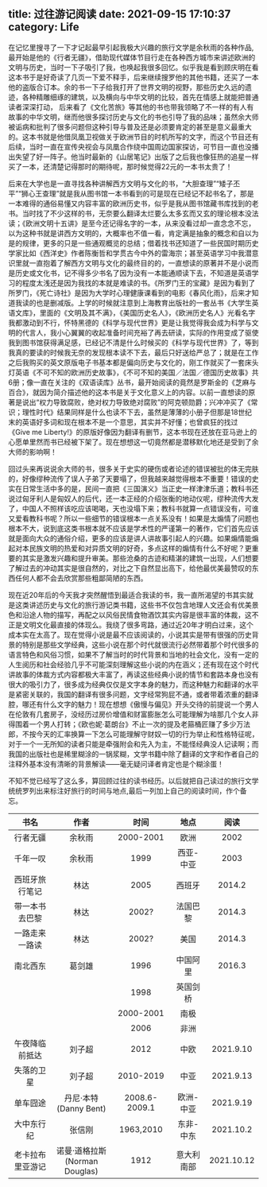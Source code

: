 title: 过往游记阅读
date: 2021-09-15 17:10:37
category: Life
---

在记忆里搜寻了一下才记起最早引起我极大兴趣的旅行文学是余秋雨的各种作品, 最开始是他的《行者无疆》，借助现代媒体节目行走在各种西方城市来讲述欧洲的文明与历史，当时一下子吸引了我，也唤起我很多回忆。似乎我是看到顾庆明在看这本书于是好奇读了几页一下爱不释手，后来继续搜罗他的其他书籍，还买了一本他的盗版合订本。余的书一下子给我打开了世界文明的视野，那些历史久远的遗迹，各种精雕细琢的建筑，以及横向与中华文明的比较，首先在情感上就能把普通读者深深打动， 后来看了《文化苦旅》等其他的书也带我领略了不一样的有人有故事的中华文明，继而他很多探讨历史与文化的书也引导了我的品味；虽然余大师被诟病和批判了很多问题但这种引导与普及还是必须要肯定的甚至是意义最重大的。这本书就是他借凤凰卫视做关于欧洲节目的时机所写的文字，而这个节目还有后续，当时一直在宣传央视会与凤凰合作绕中国周边国家探访，可节目一直也没播出失望了好一阵子。他当时最新的《山居笔记》出版了之后我也像狂热的追星一样买了一本，还清楚记得那时的期待呢，那时候觉得22元的一本书太贵了！

后来在大学也是一直寻找各种讲解西方文明与文化的书，“大胆查理”“矮子丕平”“狮心王查理”就是我从图书馆一本书看到的可是现在已经记不起书名了，那是一本难得的通俗易懂又内容丰富的欧洲历史书，似乎是我从图书馆藏书库找到的老书。当时找了不少这样的书，无奈要么翻译太烂要么太多玄而又玄的理论根本没法读；《欧洲文明十五讲》是至今还记得名字的一本，从来没看过却一直念念不忘，以为这种书就是讲西方文明的，大概率也不值一看，肯定满是抽象的概念和自以为是的规律，更多的只是一些通观概览的总结；借着找书还知道了一些民国时期历史学家比如《西洋史》作者陈衡哲和学贯古今中外的雷海宗；甚至英语学习中我潜意识里就一直抱着了解西方文明与文化的最终目的的，一直想读的原著并不是小说而是历史或文化书，记不得多少书名了因为没有一本能通顺读下去，不知道是英语学习的程度太浅还是因为我找的本就是难读的书。《所罗门王的宝藏》是因为看到了所罗门，《死亡诗社》是因为大学时心理健康课看到的电影《春风化雨》，后来才知道我读的也是删减版。上学的时候就注意到上海教育出版社的一套丛书《大学生英语文库》，里面的《文明及其不满》，《美国历史名人》，《欧洲历史名人》光看名字我都激动到不行，怀特黑德的《科学与现代世界》更是让我觉得我会成为科学与文明的代言人，我小心翼翼的收起准备时间充裕了再去研读，实际的作用变成了驱使我到图书馆获得满足感，已经记不清是什么时候买的《科学与现代世界》了，等到我真的要读的时候我无奈的发现根本读不下去，最后只好送给严总了；就是在工作之后我购买的英文原版电子书基本都是偏向历史与文化的，刚工作就买了一套床头灯英语《不可不知的欧洲历史故事》，《不可不知的美国／法国／德国历史故事》共6册；像一直在关注的《双语读库》丛书，最开始阅读的竟然是罗斯金的《芝麻与百合》，就因为简介描述他的这本书是关于文化意义上的内容。以前一直想读的原著是说出“权力导致腐败，绝对权力导致绝对腐败”的阿克顿勋爵；兴冲冲买了《常识；理性时代》结果同样是什么也读不下去，虽然是薄薄的小册子但那是18世纪末的英语好多词和现在根本不是一个意思，其实并不好懂；也曾疯狂的找过《Give me Liberty!》的原版好像因为翻译有删节，这本书现在还放在亚马逊上的心愿单里然而书已经被下架了。现在想想这一切竟然都是潜移默化地还是受到了余大师的影响啊！

回过头来再说说余大师的书，很多关于史实的硬伤或者论述的错误被批的体无完肤的，好像缪种流传了误人子弟了天要塌了，但我越来越觉得根本不重要！错误的史实在日常生活中多的是，民间一直把《三国演义》当正史一样津津乐道；教科书还说过匈牙利人是匈奴人的后代，还一本正经的介绍张衡的地动仪呢，缪种流传大发了，中国人不照样该吃应该喝喝，天也没塌下来；教科书就算一点错误没有，可谁又爱看教科书呢？所以一些细节的错误根本一点关系没有！如果是太煽情了问题也根本不大，说到底这类书根本就不应该是学术性的严谨第一的著作，它们首先应该就是面向大众的通俗介绍，更多的应该是讲人讲故事引起人的兴趣。如果煽情能煽起对本民族文明的热爱和对异质文明的好奇，多点这样的煽情有什么不好呢？更重要的其实是激发兴趣和提升审美。那些沧桑的古迹和精湛的建筑一出现，人们想要了解过去的冲动其实是很自然的，对比之下自然显出高下，给他最优美最赞叹的东西任何人都不会去欣赏那些粗鄙简陋的东西。

现在近20年后的今天我才突然醒悟到最适合我读的书，我一直所渴望的书其实就是这类讲述历史与文化的旅行游记类书籍，这些书不仅包含地理人文还会有优美景色和沿途人物的描写，再配之以风俗民情食物酒饮其实内容是很丰富的体裁，这不正是文明文化最直接的体现么。我绕了很多弯路，通过近20年才明白过来，这个成本实在太高了。现在觉得小说是最不应该阅读的，小说其实是带有很强的历史背景的特别是那些文学经典，这些小说在那个时代就很流行必然带着那个时代很多的语言特色和风俗习惯，如果不了解当时的时代背景和当地的社会文化，没有一定的人生阅历和社会经验几乎不可能深刻理解这些小说的内在涵义；还有现在这个时代讲故事的体裁方式内容都极大丰富了，再读这些经典小说的情节和套路本身也没有很大的吸引力了，很多成为经典仅仅是文字本身的魅力，而这种魅力和翻译的水平是紧密关联的，我国的翻译有很多问题，文字经常狗屁不通，或者带着浓重的翻译腔，哪还有什么文字的魅力！现在想想《傲慢与偏见》开头交待的前提说一个男人在伦敦有几套房子，没经历过房价增值和财富膨胀怎么可能理解为啥那几个女人非得围着一个男人打转；《欧也妮·葛朗台》不止一次的提及老箍桶匠赚了多少万法郎，不按今天的汇率换算一下怎么可能理解守财奴一切的行为举止和性格特征呢，对于一个一无所知的读者只能是牵强附会和先入为主，不能怪经典没人记读啊；而我国的出版社也是稀里糊涂的一锅浆糊，文学书籍中除了翻译的文字和作者自己的注释外基本没有清晰的背景解读——毫无疑问译者肯定也是个糊涂蛋！

不知不觉已经写了这么多，算回顾过往的读书经历。以后就把自己读过的旅行文学统统罗列出来标注好旅行的时间与地点,最后一列加上自己的阅读时间，作个备忘。


| 书名 | 作者 | 时间 | 地点 | 阅读 |
|:---:|:---:|:---:|:---:|:---:|
| 行者无疆 | 余秋雨 | 2000-2001 | 欧洲 | 2002 |
| 千年一叹 | 余秋雨 | 1999 | 西亚-中亚 | 2003 |
| 西班牙旅行笔记 | 林达 | 2005 | 西班牙 | 2014.2 |
| 带一本书去巴黎 | 林达 | 2002? | 法国巴黎 | 2014.3 |
| 一路走来一路读 | 林达 | 2002? | 美国 | 2014.3 |
| 南北西东 | 葛剑雄 | 1996 | 中国阿里 | 2016.3 |
|  |  | 1998 | 英国剑桥 |
|  |  | 2000-2001 | 南极 |
|  |  | 2006 | 非洲 |
| 午夜降临前抵达 | 刘子超 | 2012 | 中欧 | 2021.9.10 |
| 失落的卫星 | 刘子超 | 2010-2019 | 中亚 | 2021.9.13 |
| 单车囧途 | 丹尼·本特<br>(Danny Bent) | 2008.6-2009.1 | 欧洲-中亚 | 2021.9.19 |
| 大中东行纪 | 张信刚 | 1963,2010 | 东非-中东 | 2021.10.2 |
| 老卡拉布里亚游记 | 诺曼·道格拉斯<br>(Norman Douglas) | 1912 | 意大利南部 | 2021.10.12 |
